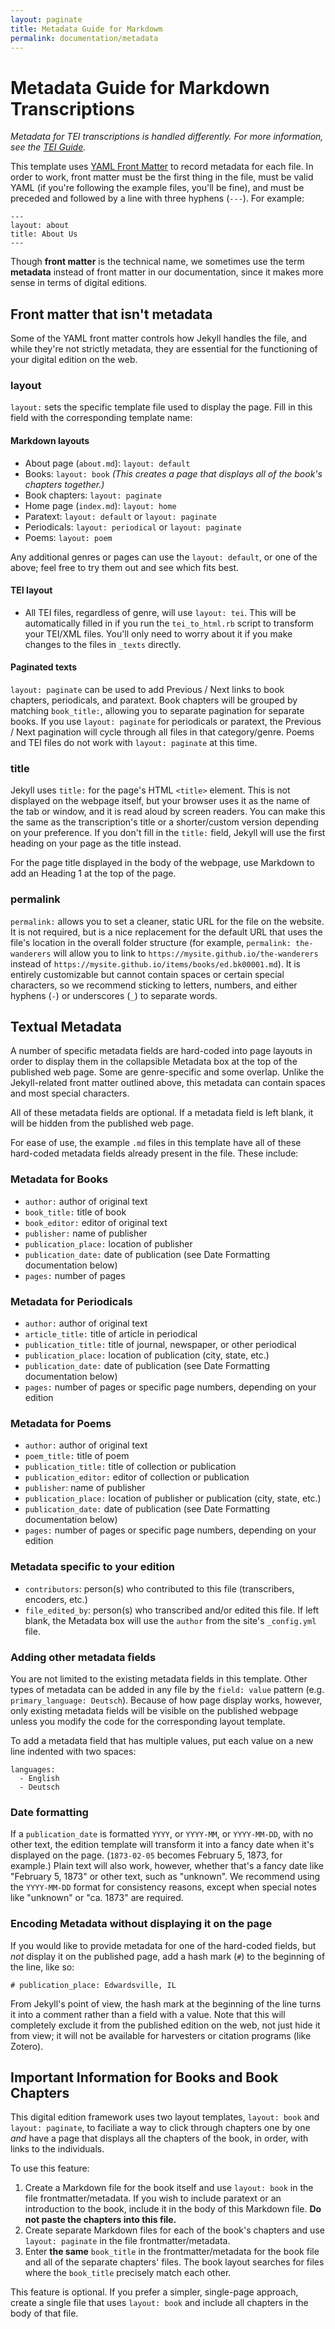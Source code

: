 ```yaml
---
layout: paginate
title: Metadata Guide for Markdowm
permalink: documentation/metadata
---
```


# Metadata Guide for Markdown Transcriptions

*Metadata for TEI transcriptions is handled differently. For more information, see the [TEI Guide](https://recoveryhub.github.io/edition_template/documentation/tei).*

This template uses [YAML Front Matter](https://jekyllrb.com/docs/front-matter/) 
to record metadata for each file. In order to work, front matter must be the 
first thing in the file, must be valid YAML (if you're following the example 
files, you'll be fine), and must be preceded and followed by a line with three hyphens (`---`). For example:

```
---
layout: about
title: About Us
---
```

Though **front matter** is the technical name, we sometimes use the term **metadata** 
instead of front matter in our documentation, since it makes more sense in 
terms of digital editions.

## Front matter that isn't metadata

Some of the YAML front matter controls how Jekyll handles the file, and while 
they're not strictly metadata, they are essential for the functioning of your 
digital edition on the web.

### layout

`layout:` sets the specific template file used to display the page. Fill in this 
field with the corresponding template name:

#### Markdown layouts
- About page (`about.md`): `layout: default`
- Books: `layout: book` *(This creates a page that displays all of the book's chapters together.)* 
- Book chapters: `layout: paginate`
- Home page (`index.md`): `layout: home`
- Paratext: `layout: default` or `layout: paginate`
- Periodicals: `layout: periodical` or `layout: paginate`
- Poems: `layout: poem`

Any additional genres or pages can use the `layout: default`, or one of the above; 
feel free to try them out and see which fits best.

#### TEI layout
- All TEI files, regardless of genre, will use `layout: tei`. This will be 
automatically filled in if you run the `tei_to_html.rb` script to transform 
your TEI/XML files. You'll only need to worry about it if you make changes 
to the files in `_texts` directly.

#### Paginated texts
`layout: paginate` can be used to add Previous / Next links to book chapters, 
periodicals, and paratext. Book chapters will be grouped by matching `book_title:`, 
allowing you to separate pagination for separate books. If you use `layout: paginate` 
for periodicals or paratext, the Previous / Next pagination will cycle through 
all files in that category/genre. Poems and TEI files do not work with 
`layout: paginate` at this time.

### title

Jekyll uses `title:` for the page's HTML `<title>` element. This is not displayed on the webpage itself, but your browser uses it as the name of the tab or window, and it is read aloud by screen readers. You can make this the same as the transcription's title or a shorter/custom version depending on your preference. If you don't fill in the `title:` field, Jekyll will use the first heading on your page as the title instead.

For the page title displayed in the body of the webpage, use Markdown to add an Heading 1 at the top of the page.

### permalink

`permalink:` allows you to set a cleaner, static URL for the file on the website. It is not required, but is a nice replacement for the default URL that uses the file's location in the overall folder structure (for example, `permalink: the-wanderers` will allow you to link to `https://mysite.github.io/the-wanderers` instead of `https://mysite.github.io/items/books/ed.bk00001.md`). It is entirely customizable but cannot contain spaces or certain special characters, so we recommend sticking to letters, numbers, and either hyphens (`-`) or underscores (`_`) to separate words.

## Textual Metadata

A number of specific metadata fields are hard-coded into page layouts in order to display them in the collapsible Metadata box at the top of the published web page. Some are genre-specific and some overlap. Unlike the Jekyll-related front matter outlined above, this metadata can contain spaces and most special characters. 

All of these metadata fields are optional. If a metadata field is left blank, it will be hidden from the published web page.

For ease of use, the example `.md` files in this template have all of these hard-coded metadata fields already present in the file. These include: 

### Metadata for Books
- `author:` author of original text
- `book_title:` title of book
- `book_editor:` editor of original text
- `publisher:` name of publisher
- `publication_place:` location of publisher 
- `publication_date:` date of publication (see Date Formatting documentation below)
- `pages:` number of pages

### Metadata for Periodicals
- `author:` author of original text
- `article_title:` title of article in periodical
- `publication_title:` title of journal, newspaper, or other periodical
- `publication_place:` location of publication (city, state, etc.)
- `publication_date:` date of publication (see Date Formatting documentation below)
- `pages:` number of pages or specific page numbers, depending on your edition

### Metadata for Poems
- `author:` author of original text
- `poem_title:` title of poem
- `publication_title:` title of collection or publication
- `publication_editor:` editor of collection or publication
- `publisher`: name of publisher
- `publication_place:` location of publisher or publication (city, state, etc.)
- `publication_date:` date of publication (see Date Formatting documentation below)
- `pages:` number of pages or specific page numbers, depending on your edition

### Metadata specific to your edition
- `contributors`: person(s) who contributed to this file (transcribers, encoders, etc.)
- `file_edited_by`: person(s) who transcribed and/or edited this file. If left blank, the Metadata box will use the `author` from the site's `_config.yml` file. 

### Adding other metadata fields

You are not limited to the existing metadata fields in this template. Other types of metadata can be added in any file by  the `field: value` pattern (e.g. `primary_language: Deutsch`). Because of 
how page display works, however, only existing metadata fields will be visible on the published webpage unless you modify the code for the corresponding layout template.

To add a metadata field that has multiple values, put each value on a new line indented with two spaces:

```
languages:
  - English
  - Deutsch
```

### Date formatting
If a `publication_date` is formatted `YYYY`, or `YYYY-MM`, or `YYYY-MM-DD`, with 
no other text, the edition template will transform it into a fancy date when 
it's displayed on the page. (`1873-02-05` becomes February 5, 1873, for example.)
Plain text will also work, however, whether that's a fancy date like "February 5, 
1873" or other text, such as "unknown". We recommend using the `YYYY-MM-DD` format 
for consistency reasons, except when special notes like "unknown" or "ca. 1873" 
are required.

### Encoding Metadata without displaying it on the page

If you would like to provide metadata for one of the hard-coded fields, but 
*not* display it on the published page, add a hash mark (`#`) to the beginning 
of the line, like so: 

`# publication_place: Edwardsville, IL`

From Jekyll's point of view, the hash mark at the beginning of the line turns it 
into a comment rather than a field with a value. Note that this will completely 
exclude it from the published edition on the web, not just hide it from view; 
it will not be available for harvesters or citation programs (like Zotero).

## Important Information for Books and Book Chapters
This digital edition framework uses two layout templates, `layout: book` and 
`layout: paginate`, to faciliate a way to click through chapters one by one 
*and* have a page that displays all the chapters of the book, in order, with 
links to the individuals.

To use this feature:
1. Create a Markdown file for the book itself and use `layout: book` in the file frontmatter/metadata. If you wish to include paratext or an introduction to the book, include it in the body of this Markdown file. **Do not paste the chapters into this file.**
2. Create separate Markdown files for each of the book's chapters and use `layout: paginate` in the file frontmatter/metadata.
3. Enter **the same** `book_title` in the frontmatter/metadata for the book file and all of the separate chapters' files. The book layout searches for files where the `book_title` precisely match each other.

This feature is optional. If you prefer a simpler, single-page approach, create a single file that uses `layout: book` and include all chapters in the body of that file.